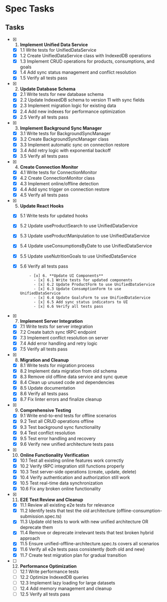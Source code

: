 # Spec Tasks

## Tasks

- [x] 1. **Implement Unified Data Service**
  - [x] 1.1 Write tests for UnifiedDataService
  - [x] 1.2 Create UnifiedDataService class with IndexedDB operations
  - [x] 1.3 Implement CRUD operations for products, consumptions, and goals
  - [x] 1.4 Add sync status management and conflict resolution
  - [x] 1.5 Verify all tests pass

- [x] 2. **Update Database Schema**
  - [x] 2.1 Write tests for new database schema
  - [x] 2.2 Update IndexedDB schema to version 11 with sync fields
  - [x] 2.3 Implement migration logic for existing data
  - [x] 2.4 Add new indexes for performance optimization
  - [x] 2.5 Verify all tests pass

- [x] 3. **Implement Background Sync Manager**
  - [x] 3.1 Write tests for BackgroundSyncManager
  - [x] 3.2 Create BackgroundSyncManager class
  - [x] 3.3 Implement automatic sync on connection restore
  - [x] 3.4 Add retry logic with exponential backoff
  - [x] 3.5 Verify all tests pass

- [x] 4. **Create Connection Monitor**
  - [x] 4.1 Write tests for ConnectionMonitor
  - [x] 4.2 Create ConnectionMonitor class
  - [x] 4.3 Implement online/offline detection
  - [x] 4.4 Add sync trigger on connection restore
  - [x] 4.5 Verify all tests pass

- [x] 5. **Update React Hooks**
  - [x] 5.1 Write tests for updated hooks
  - [x] 5.2 Update useProductSearch to use UnifiedDataService
  - [x] 5.3 Update useProductManipulation to use UnifiedDataService
  - [x] 5.4 Update useConsumptionsByDate to use UnifiedDataService
  - [x] 5.5 Update useNutritionGoals to use UnifiedDataService
  - [x] 5.6 Verify all tests pass

            - [x] 6. **Update UI Components**
              - [x] 6.1 Write tests for updated components
              - [x] 6.2 Update ProductForm to use UnifiedDataService
              - [x] 6.3 Update ConsumptionForm to use UnifiedDataService
              - [x] 6.4 Update GoalsForm to use UnifiedDataService
              - [x] 6.5 Add sync status indicators to UI
              - [x] 6.6 Verify all tests pass

- [x] 7. **Implement Server Integration**
  - [x] 7.1 Write tests for server integration
  - [x] 7.2 Create batch sync tRPC endpoint
  - [x] 7.3 Implement conflict resolution on server
  - [x] 7.4 Add error handling and retry logic
  - [x] 7.5 Verify all tests pass

- [x] 8. **Migration and Cleanup**
  - [x] 8.1 Write tests for migration process
  - [x] 8.2 Implement data migration from old schema
  - [x] 8.3 Remove old offline data service and sync queue
  - [x] 8.4 Clean up unused code and dependencies
  - [x] 8.5 Update documentation
  - [x] 8.6 Verify all tests pass
  - [x] 8.7 Fix linter errors and finalize cleanup

- [x] 9. **Comprehensive Testing**
  - [x] 9.1 Write end-to-end tests for offline scenarios
  - [x] 9.2 Test all CRUD operations offline
  - [x] 9.3 Test background sync functionality
  - [x] 9.4 Test conflict resolution
  - [x] 9.5 Test error handling and recovery
  - [x] 9.6 Verify new unified architecture tests pass

- [x] 10. **Online Functionality Verification**
  - [x] 10.1 Test all existing online features work correctly
  - [x] 10.2 Verify tRPC integration still functions properly
  - [x] 10.3 Test server-side operations (create, update, delete)
  - [x] 10.4 Verify authentication and authorization still work
  - [x] 10.5 Test real-time data synchronization
  - [x] 10.6 Fix any broken online functionality

- [x] 11. **E2E Test Review and Cleanup**
  - [x] 11.1 Review all existing e2e tests for relevance
  - [x] 11.2 Identify tests that test the old architecture (offline-consumption-submission.spec.ts)
  - [x] 11.3 Update old tests to work with new unified architecture OR deprecate them
  - [x] 11.4 Remove or deprecate irrelevant tests that test broken hybrid approach
  - [x] 11.5 Ensure unified-offline-architecture.spec.ts covers all scenarios
  - [x] 11.6 Verify all e2e tests pass consistently (both old and new)
  - [x] 11.7 Create test migration plan for gradual transition

- [ ] 12. **Performance Optimization**
  - [ ] 12.1 Write performance tests
  - [ ] 12.2 Optimize IndexedDB queries
  - [ ] 12.3 Implement lazy loading for large datasets
  - [ ] 12.4 Add memory management and cleanup
  - [ ] 12.5 Verify all tests pass
